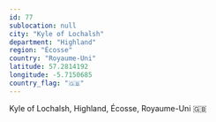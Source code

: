 ```yaml
---
id: 77
sublocation: null
city: "Kyle of Lochalsh"
department: "Highland"
region: "Écosse"
country: "Royaume-Uni"
latitude: 57.2814192
longitude: -5.7150685
country_flag: "🇬🇧"
---
```

Kyle of Lochalsh, Highland, Écosse, Royaume-Uni 🇬🇧